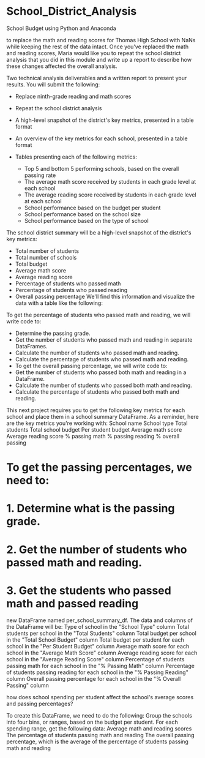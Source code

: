 # School_District_Analysis
School Budget using Python and Anaconda

to replace the math and reading scores for Thomas High School with NaNs while keeping the rest of the data intact. Once you’ve replaced the math and reading scores, Maria would like you to repeat the school district analysis that you did in this module and write up a report to describe how these changes affected the overall analysis.

Two technical analysis deliverables and a written report to present your results. You will submit the following:
* Replace ninth-grade reading and math scores
* Repeat the school district analysis



* A high-level snapshot of the district's key metrics, presented in a table format
* An overview of the key metrics for each school, presented in a table format
* Tables presenting each of the following metrics:
    * Top 5 and bottom 5 performing schools, based on the overall passing rate
    * The average math score received by students in each grade level at each school
    * The average reading score received by students in each grade level at each school
    * School performance based on the budget per student
    * School performance based on the school size 
    * School performance based on the type of school

The school district summary will be a high-level snapshot of the district's key metrics:
* Total number of students
* Total number of schools
* Total budget
* Average math score
* Average reading score
* Percentage of students who passed math
* Percentage of students who passed reading
* Overall passing percentage
We'll find this information and visualize the data with a table like the following:

To get the percentage of students who passed math and reading, we will write code to:
* Determine the passing grade.
* Get the number of students who passed math and reading in separate DataFrames.
* Calculate the number of students who passed math and reading.
* Calculate the percentage of students who passed math and reading.
* To get the overall passing percentage, we will write code to:
* Get the number of students who passed both math and reading in a DataFrame.
* Calculate the number of students who passed both math and reading.
* Calculate the percentage of students who passed both math and reading.

This next project requires you to get the following key metrics for each school and place them in a school summary DataFrame. As a reminder, here are the key metrics you're working with: 
School name
School type
Total students
Total school budget
Per student budget
Average math score
Average reading score
% passing math
% passing reading
% overall passing

 # To get the passing percentages, we need to:
 # 1. Determine what is the passing grade.
 # 2. Get the number of students who passed math and reading.
 # 3. Get the students who passed math and passed reading

new DataFrame named per_school_summary_df. The data and columns of the DataFrame will be:
Type of school in the "School Type" column
Total students per school in the "Total Students" column
Total budget per school in the "Total School Budget" column
Total budget per student for each school in the "Per Student Budget" column
Average math score for each school in the "Average Math Score" column
Average reading score for each school in the "Average Reading Score" column
Percentage of students passing math for each school in the "% Passing Math" column
Percentage of students passing reading for each school in the "% Passing Reading" column
Overall passing percentage for each school in the "% Overall Passing" column

how does school spending per student affect the school's average scores and passing percentages?  

To create this DataFrame, we need to do the following:
Group the schools into four bins, or ranges, based on the budget per student.
For each spending range, get the following data:
Average math and reading scores
The percentage of students passing math and reading
The overall passing percentage, which is the average of the percentage of students passing math and reading
